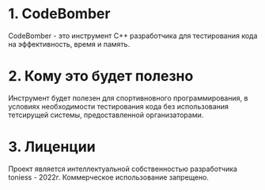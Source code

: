 # 1. CodeBomber

CodeBomber - это инструмент С++ разработчика для тестирования кода на эффективность, время и память.

# 2. Кому это будет полезно

Инструмент будет полезен для спортивновного программирования, в условиях необходимости тестирования кода без использования
тетсирущей системы, предоставленной организаторами.

# 3. Лиценции

Проект является интеллектуальной собственностью разработчика toniess - 2022г. Коммерческое использование запрещено.

